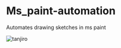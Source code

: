 # Ms_paint-automation
Automates drawing sketches in ms paint

![tanjiro](https://user-images.githubusercontent.com/87863471/136774243-1da21af2-3659-43e9-a59b-39e00c733eb6.PNG)
